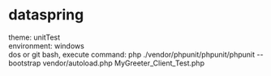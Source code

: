 # dataspring
theme: unitTest  
environment: windows  
dos or git bash, execute command: php ./vendor/phpunit/phpunit/phpunit --bootstrap vendor/autoload.php MyGreeter_Client_Test.php
